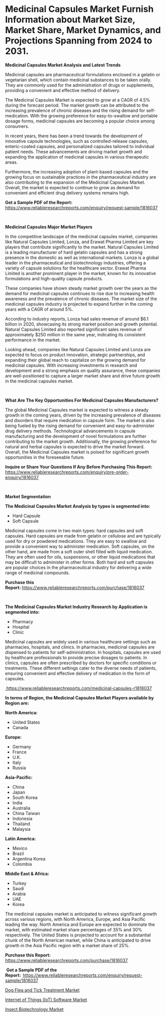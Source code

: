 <p><h1>Medicinal Capsules Market Furnish Information about Market Size, Market Share, Market Dynamics, and Projections Spanning from 2024 to 2031.</h1></p><p><strong>Medicinal Capsules Market Analysis and Latest Trends</strong></p>
<p><p>Medicinal capsules are pharmaceutical formulations enclosed in a gelatin or vegetarian shell, which contain medicinal substances to be taken orally. They are commonly used for the administration of drugs or supplements, providing a convenient and effective method of delivery.</p><p>The Medicinal Capsules Market is expected to grow at a CAGR of 4.5% during the forecast period. The market growth can be attributed to the increasing prevalence of chronic diseases and the rising demand for self-medication. With the growing preference for easy-to-swallow and portable dosage forms, medicinal capsules are becoming a popular choice among consumers.</p><p>In recent years, there has been a trend towards the development of innovative capsule technologies, such as controlled-release capsules, enteric-coated capsules, and personalized capsules tailored to individual patient needs. These advancements are driving market growth and expanding the application of medicinal capsules in various therapeutic areas.</p><p>Furthermore, the increasing adoption of plant-based capsules and the growing focus on sustainable practices in the pharmaceutical industry are also contributing to the expansion of the Medicinal Capsules Market. Overall, the market is expected to continue to grow as demand for convenient and efficient drug delivery systems remains high.</p></p>
<p><strong>Get a Sample PDF of the Report:&nbsp;</strong> <a href="https://www.reliableresearchreports.com/enquiry/request-sample/1816037">https://www.reliableresearchreports.com/enquiry/request-sample/1816037</a></p>
<p>&nbsp;</p>
<p><strong>Medicinal Capsules Major Market Players</strong></p>
<p><p>In the competitive landscape of the medicinal capsules market, companies like Natural Capsules Limited, Lonza, and Erawat Pharma Limited are key players that contribute significantly to the market. Natural Capsules Limited is a leading manufacturer of hard gelatin capsules and has a strong presence in the domestic as well as international markets. Lonza is a global leader in the pharmaceutical and biotechnology industries, offering a variety of capsule solutions for the healthcare sector. Erawat Pharma Limited is another prominent player in the market, known for its innovative formulations and high-quality capsule products.</p><p>These companies have shown steady market growth over the years as the demand for medicinal capsules continues to rise due to increasing health awareness and the prevalence of chronic diseases. The market size of the medicinal capsules industry is projected to expand further in the coming years with a CAGR of around 5%.</p><p>According to industry reports, Lonza had sales revenue of around $6.1 billion in 2020, showcasing its strong market position and growth potential. Natural Capsules Limited also reported significant sales revenue of approximately $250 million in the same year, indicating its consistent performance in the market.</p><p>Looking ahead, companies like Natural Capsules Limited and Lonza are expected to focus on product innovation, strategic partnerships, and expanding their global reach to capitalize on the growing demand for medicinal capsules. With increasing investments in research and development and a strong emphasis on quality assurance, these companies are well-positioned to capture a larger market share and drive future growth in the medicinal capsules market.</p></p>
<p>&nbsp;</p>
<p><strong>What Are The Key Opportunities For Medicinal Capsules Manufacturers?</strong></p>
<p><p>The global Medicinal Capsules market is expected to witness a steady growth in the coming years, driven by the increasing prevalence of diseases and disorders that require medication in capsule form. The market is also being fueled by the rising demand for convenient and easy-to-administer drug delivery methods. Technological advancements in capsule manufacturing and the development of novel formulations are further contributing to the market growth. Additionally, the growing preference for natural and herbal capsules is expected to drive the market forward. Overall, the Medicinal Capsules market is poised for significant growth opportunities in the foreseeable future.</p></p>
<p><strong>Inquire or Share Your Questions If Any Before Purchasing This Report:</strong> <a href="https://www.reliableresearchreports.com/enquiry/pre-order-enquiry/1816037">https://www.reliableresearchreports.com/enquiry/pre-order-enquiry/1816037</a></p>
<p>&nbsp;</p>
<p><strong>Market Segmentation</strong></p>
<p><strong>The Medicinal Capsules Market Analysis by types is segmented into:</strong></p>
<p><ul><li>Hard Capsule</li><li>Soft Capsule</li></ul></p>
<p><p>Medicinal capsules come in two main types: hard capsules and soft capsules. Hard capsules are made from gelatin or cellulose and are typically used for dry or powdered medications. They are easy to swallow and provide a convenient way to administer medication. Soft capsules, on the other hand, are made from a soft outer shell filled with liquid medication. They are often used for oils, suspensions, or other liquid medications that may be difficult to administer in other forms. Both hard and soft capsules are popular choices in the pharmaceutical industry for delivering a wide range of medicinal compounds.</p></p>
<p><strong>Purchase this Report:&nbsp;</strong><a href="https://www.reliableresearchreports.com/purchase/1816037">https://www.reliableresearchreports.com/purchase/1816037</a></p>
<p>&nbsp;</p>
<p><strong>The Medicinal Capsules Market Industry Research by Application is segmented into:</strong></p>
<p><ul><li>Pharmacy</li><li>Hospital</li><li>Clinic</li></ul></p>
<p><p>Medicinal capsules are widely used in various healthcare settings such as pharmacies, hospitals, and clinics. In pharmacies, medicinal capsules are dispensed to patients for self-administration. In hospitals, capsules are used by healthcare professionals to provide precise dosages to patients. In clinics, capsules are often prescribed by doctors for specific conditions or treatments. These different settings cater to the diverse needs of patients, ensuring convenient and effective delivery of medication in the form of capsules.</p></p>
<p><a href="https://www.reliableresearchreports.com/medicinal-capsules-r1816037">&nbsp;https://www.reliableresearchreports.com/medicinal-capsules-r1816037</a></p>
<p><strong>In terms of Region, the Medicinal Capsules Market Players available by Region are:</strong></p>
<p>
    <p> <strong> North America: </strong>
        <ul>
            <li>United States</li>
            <li>Canada</li>
        </ul>
        </p> 
    <p> <strong> Europe: </strong>
        <ul>
            <li>Germany</li>
            <li>France</li>
            <li>U.K.</li>
            <li>Italy</li>
            <li>Russia</li>
        </ul>
        </p> 
    <p> <strong> Asia-Pacific: </strong>
        <ul>
            <li>China</li>
            <li>Japan</li>
            <li>South Korea</li>
            <li>India</li>
            <li>Australia</li>
            <li>China Taiwan</li>
            <li>Indonesia</li>
            <li>Thailand</li>
            <li>Malaysia</li>
        </ul>
        </p> 
    <p> <strong> Latin America: </strong>
        <ul>
            <li>Mexico</li>
            <li>Brazil</li>
            <li>Argentina Korea</li>
            <li>Colombia</li>
        </ul>
        </p> 
    <p> <strong> Middle East & Africa: </strong>
        <ul>
            <li>Turkey</li>
            <li>Saudi</li>
            <li>Arabia</li>
            <li>UAE</li>
            <li>Korea</li>
        </ul>
    </p>
    </p>
<p><p>The medicinal capsules market is anticipated to witness significant growth across various regions, with North America, Europe, and Asia Pacific leading the way. North America and Europe are expected to dominate the market, with estimated market share percentages of 35% and 30% respectively. The United States is projected to account for a substantial chunk of the North American market, while China is anticipated to drive growth in the Asia Pacific region with a market share of 25%.</p></p>
<p><strong>Purchase this Report: </strong><a href="https://www.reliableresearchreports.com/purchase/1816037">https://www.reliableresearchreports.com/purchase/1816037</a></p>
<p>&nbsp;<strong>Get a Sample PDF of the Report:&nbsp;&nbsp;</strong><a href="https://www.reliableresearchreports.com/enquiry/request-sample/1816037">https://www.reliableresearchreports.com/enquiry/request-sample/1816037</a></p>
<p><strong></strong></p>
<p><p><a href="https://github.com/gracielawharr/Market-Research-Report-List-1/blob/main/dog-flea-and-tick-treatment-market.md">Dog Flea and Tick Treatment Market</a></p><p><a href="https://medium.com/@kathleenjacksond65/internet-of-things-iot-software-nbsp-market-focuses-on-market-share-size-and-projected-forecast-8cd961486974">Internet of Things (IoT) Software Market</a></p><p><a href="https://github.com/JennyferFeil2023/Market-Research-Report-List-1/blob/main/insect-biotechnology-market.md">Insect Biotechnology Market</a></p></p>